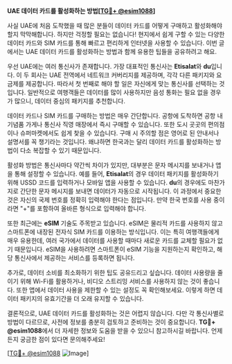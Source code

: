 **UAE 데이터 카드를 활성화하는 방법[[TG💪+ @esim1088](https://t.me/s/esim1088)]**

사실 UAE에 처음 도착했을 때 많은 분들이 데이터 카드를 어떻게 구매하고 활성화해야 할지 막막해합니다. 하지만 걱정할 필요는 없습니다! 현지에서 쉽게 구할 수 있는 다양한 데이터 카드와 SIM 카드를 통해 빠르고 편리하게 인터넷을 사용할 수 있습니다. 이번 글에서는 UAE 데이터 카드를 활성화하는 방법과 함께 유용한 팁들을 공유하려고 해요.

우선 UAE에는 여러 통신사가 존재합니다. 가장 대표적인 통신사는 **Etisalat**와 **du**입니다. 이 두 회사는 UAE 전역에서 네트워크 커버리지를 제공하며, 각각 다른 패키지와 요금제를 제공합니다. 따라서 첫 번째로 해야 할 일은 자신에게 맞는 통신사를 선택하는 것입니다. 일반적으로 여행객들은 데이터를 많이 사용하지만 음성 통화는 필요 없을 경우가 많으니, 데이터 중심의 패키지를 추천합니다.

데이터 카드나 SIM 카드를 구매하는 방법은 매우 간단합니다. 공항에 도착하면 공항 내 기념품 가게나 통신사 직영 매장에서 즉시 구매할 수 있습니다. 또한 도시 곳곳의 편의점이나 슈퍼마켓에서도 쉽게 찾을 수 있습니다. 구매 시 주의할 점은 영어로 된 안내서나 설명서를 꼭 챙기라는 것입니다. 왜냐하면 한국과는 달리 데이터 카드를 활성화하는 방법이 다소 복잡할 수 있기 때문입니다.

활성화 방법은 통신사마다 약간씩 차이가 있지만, 대부분은 문자 메시지를 보내거나 앱을 통해 설정할 수 있습니다. 예를 들어, **Etisalat**의 경우 데이터 패키지를 활성화하기 위해 USSD 코드를 입력하거나 모바일 앱을 사용할 수 있습니다. **du**의 경우에도 마찬가지로 간단한 문자 메시지를 보내면 데이터가 자동으로 시작됩니다. 이 과정에서 중요한 것은 자신의 국제 번호를 정확히 입력해야 한다는 점입니다. 만약 한국 번호를 사용 중이라면 "+"를 포함하여 올바른 형식으로 입력해야 합니다.

또한 최근에는 **eSIM** 기술도 주목받고 있습니다. eSIM은 물리적 카드를 사용하지 않고 스마트폰에 내장된 전자식 SIM 카드를 이용하는 방식입니다. 이는 특히 여행객들에게 매우 유용한데, 여러 국가에서 데이터를 사용할 때마다 새로운 카드를 교체할 필요가 없기 때문입니다. eSIM을 사용하려면 스마트폰이 eSIM 기능을 지원하는지 확인하고, 해당 통신사에서 제공하는 서비스를 등록하면 됩니다.

추가로, 데이터 소비를 최소화하기 위한 팁도 공유드리고 싶습니다. 데이터 사용량을 줄이기 위해 Wi-Fi를 활용하거나, 비디오 스트리밍 서비스를 사용하지 않는 것이 좋습니다. 또한 앱에서 데이터 사용을 제한할 수 있는 설정도 꼭 확인해보세요. 이렇게 하면 데이터 패키지의 유효기간을 더 오래 유지할 수 있습니다.

결론적으로, UAE 데이터 카드를 활성화하는 것은 어렵지 않습니다. 다만 각 통신사별로 방법이 다르므로, 사전에 정보를 충분히 검토하고 준비하는 것이 중요합니다. **TG💪+ @esim1088**에서 더 자세한 정보와 도움을 받을 수 있으니 참고하시길 바랍니다. 언제든지 궁금한 점이 있다면 문의해주세요!

[[TG💪+ @esim1088](https://t.me/s/esim1088) ![Image](https://i.postimg.cc/Y0z9fWf4/image.png)]
